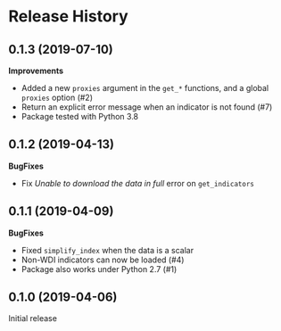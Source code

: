 Release History
===============

0.1.3 (2019-07-10)
------------------

**Improvements**

- Added a new `proxies` argument in the `get_*` functions, and a global `proxies` option (#2)
- Return an explicit error message when an indicator is not found (#7)
- Package tested with Python 3.8


0.1.2 (2019-04-13)
------------------

**BugFixes**

- Fix _Unable to download the data in full_ error on `get_indicators`

0.1.1 (2019-04-09)
------------------

**BugFixes**

- Fixed `simplify_index` when the data is a scalar
- Non-WDI indicators can now be loaded (#4)
- Package also works under Python 2.7 (#1)

0.1.0 (2019-04-06)
------------------

Initial release
